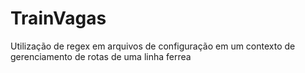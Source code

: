 # TrainVagas

Utilização de regex em arquivos de configuração em um contexto de gerenciamento de rotas de uma linha ferrea
